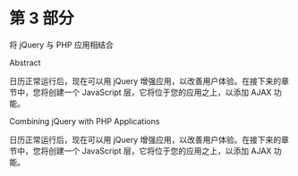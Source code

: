 # 第 3 部分
将 jQuery 与 PHP 应用相结合

Abstract

日历正常运行后，现在可以用 jQuery 增强应用，以改善用户体验。在接下来的章节中，您将创建一个 JavaScript 层，它将位于您的应用之上，以添加 AJAX 功能。

Combining jQuery with PHP Applications

日历正常运行后，现在可以用 jQuery 增强应用，以改善用户体验。在接下来的章节中，您将创建一个 JavaScript 层，它将位于您的应用之上，以添加 AJAX 功能。